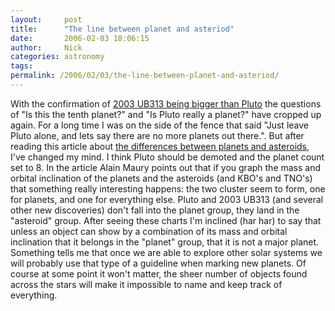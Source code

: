 ```yaml
---
layout:     post
title:      "The line between planet and asteriod"
date:       2006-02-03 18:06:15
author:     Nick
categories: astronomy
tags:  
permalink: /2006/02/03/the-line-between-planet-and-asteriod/
---
```

With the confirmation of [2003 UB313 being bigger than Pluto](http://spaceflightnow.com/news/n0602/01tenthplanet/) the questions of "Is this the tenth planet?" and "Is Pluto really a planet?" have cropped up again. For a long time I was on the side of the fence that said "Just leave Pluto alone, and lets say there are no more planets out there.". But after reading this article about [the differences between planets and asteroids](http://www.spaceobs.com/perso/textes/planetsandasteroids.htm), I've changed my mind. I think Pluto should be demoted and the planet count set to 8. In the article Alain Maury points out that if you graph the mass and orbital inclination of the planets and the asteroids (and KBO's and TNO's) that something really interesting happens: the two cluster seem to form, one for planets, and one for everything else. Pluto and 2003 UB313 (and several other new discoveries) don't fall into the planet group, they land in the "asteroid" group. After seeing these charts I'm inclined (har har) to say that unless an object can show by a combination of its mass and orbital inclination that it belongs in the "planet" group, that it is not a major planet. Something tells me that once we are able to explore other solar systems we will probably use that type of a guideline when marking new planets. Of course at some point it won't matter, the sheer number of objects found across the stars will make it impossible to name and keep track of everything. 
